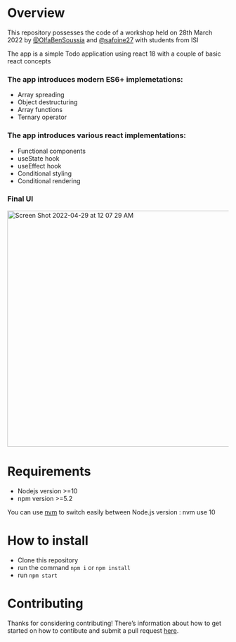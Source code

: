 # Overview

This repository possesses the code of a workshop held on 28th March 2022 by [@OlfaBenSoussia](https://github.com/OlfaBenSoussia) and [@safoine27](https://github.com/safoin27) with students from ISI 

The app is a simple Todo application using react 18 with a couple of basic react concepts


### The app introduces modern ES6+ implemetations: 
- Array spreading
- Object destructuring
- Array functions
- Ternary operator

### The app introduces various react implementations:

- Functional components
- useState hook
- useEffect hook
- Conditional styling
- Conditional rendering

### Final UI

<img width="536" alt="Screen Shot 2022-04-29 at 12 07 29 AM" src="https://user-images.githubusercontent.com/17674353/165861934-5736abd1-eb35-424d-96c5-4eee1e862512.png">

# Requirements

- Nodejs version >=10
- npm version >=5.2

You can use [nvm](https://github.com/nvm-sh/nvm/blob/master/README.md) to switch easily between Node.js version : nvm use 10

# How to install

- Clone this repository
- run the command `npm i` or `npm install`
- run `npm start`

# Contributing 

Thanks for considering contributing! There’s information about how to get started on how to contibute and submit a pull request [here](https://github.com/Think-iT-Labs/react-workshop/blob/master/CONTRIBUTING.md).
